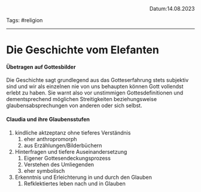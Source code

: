 <p align="right">Datum:14.08.2023</p>

Tags: #religion 

---

# Die Geschichte vom Elefanten
#### Übetragen auf Gottesbilder
Die Geschichte sagt grundlegend aus das Gotteserfahrung stets subjektiv sind und wir als einzelnen nie von uns behaupten können Gott vollendst erlebt zu haben. Sie warnt also vor unstimmigen Gottesdefinitionen und dementsprechend möglichen Streitigkeiten beziehungsweise glaubensabsprechungen von anderen oder sich selbst.

#### Claudia und ihre Glaubensstufen
1. kindliche aktzeptanz ohne tieferes Verständnis
	1. eher anthropromorph
	2. aus Erzählungen/Bilderbüchern
2. Hinterfragen und tiefere Auseinandersetzung
	1. Eigener Gottesendeckungsprozess
	2. Verstehen des Umliegenden
	3. eher symbolisch
3. Erkenntnis und Erleichterung in und durch den Glauben
	1. Refklektiertes leben nach und in Glauben